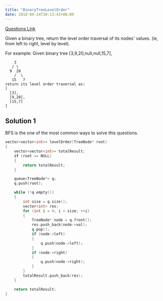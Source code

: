 ```yaml
---
title: "BinaryTreeLevelOrder"
date: 2018-09-24T10:13:43+08:00
---
```


[Questions Link](https://leetcode.com/problems/binary-tree-level-order-traversal/description/)

Given a binary tree, return the level order traversal of its nodes' values. (ie, from left to right, level by level).

For example:
Given binary tree [3,9,20,null,null,15,7],

```
    3
   / \
  9  20
    /  \
   15   7
return its level order traversal as:
[
  [3],
  [9,20],
  [15,7]
]
```


## Solution 1  

BFS is the one of the most common ways to solve this questions.

```C++
vector<vector<int>> levelOrder(TreeNode* root) 
{
    vector<vector<int>> totalResult;
    if (root == NULL)
    {
        return totalResult;
    }

    queue<TreeNode*> q;
    q.push(root);

    while (!q.empty())
    {
        int size = q.size();
        vector<int> res;
        for (int i = 0; i < size; ++i)
        {
            TreeNode* node = q.front();
            res.push_back(node->val);
            q.pop();
            if (node->left)
            {
                q.push(node->left);
            }
            if (node->right)
            {
                q.push(node->right);
            }
        }
        totalResult.push_back(res);
    }

    return totalResult;
}
```
